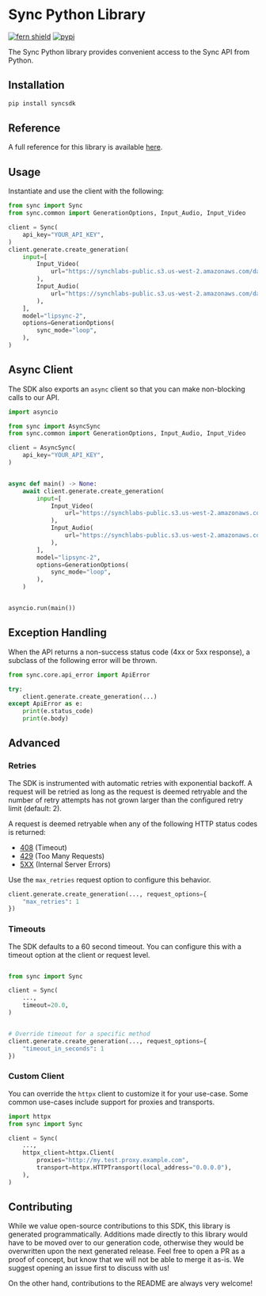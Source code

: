 # Sync Python Library

[![fern shield](https://img.shields.io/badge/%F0%9F%8C%BF-Built%20with%20Fern-brightgreen)](https://buildwithfern.com?utm_source=github&utm_medium=github&utm_campaign=readme&utm_source=https%3A%2F%2Fgithub.com%2Fsynchronicity-labs%2Fsync-python-sdk)
[![pypi](https://img.shields.io/pypi/v/syncsdk)](https://pypi.python.org/pypi/syncsdk)

The Sync Python library provides convenient access to the Sync API from Python.

## Installation

```sh
pip install syncsdk
```

## Reference

A full reference for this library is available [here](./reference.md).

## Usage

Instantiate and use the client with the following:

```python
from sync import Sync
from sync.common import GenerationOptions, Input_Audio, Input_Video

client = Sync(
    api_key="YOUR_API_KEY",
)
client.generate.create_generation(
    input=[
        Input_Video(
            url="https://synchlabs-public.s3.us-west-2.amazonaws.com/david_demo_shortvid-03a10044-7741-4cfc-816a-5bccd392d1ee.mp4",
        ),
        Input_Audio(
            url="https://synchlabs-public.s3.us-west-2.amazonaws.com/david_demo_shortaud-27623a4f-edab-4c6a-8383-871b18961a4a.wav",
        ),
    ],
    model="lipsync-2",
    options=GenerationOptions(
        sync_mode="loop",
    ),
)
```

## Async Client

The SDK also exports an `async` client so that you can make non-blocking calls to our API.

```python
import asyncio

from sync import AsyncSync
from sync.common import GenerationOptions, Input_Audio, Input_Video

client = AsyncSync(
    api_key="YOUR_API_KEY",
)


async def main() -> None:
    await client.generate.create_generation(
        input=[
            Input_Video(
                url="https://synchlabs-public.s3.us-west-2.amazonaws.com/david_demo_shortvid-03a10044-7741-4cfc-816a-5bccd392d1ee.mp4",
            ),
            Input_Audio(
                url="https://synchlabs-public.s3.us-west-2.amazonaws.com/david_demo_shortaud-27623a4f-edab-4c6a-8383-871b18961a4a.wav",
            ),
        ],
        model="lipsync-2",
        options=GenerationOptions(
            sync_mode="loop",
        ),
    )


asyncio.run(main())
```

## Exception Handling

When the API returns a non-success status code (4xx or 5xx response), a subclass of the following error
will be thrown.

```python
from sync.core.api_error import ApiError

try:
    client.generate.create_generation(...)
except ApiError as e:
    print(e.status_code)
    print(e.body)
```

## Advanced

### Retries

The SDK is instrumented with automatic retries with exponential backoff. A request will be retried as long
as the request is deemed retryable and the number of retry attempts has not grown larger than the configured
retry limit (default: 2).

A request is deemed retryable when any of the following HTTP status codes is returned:

- [408](https://developer.mozilla.org/en-US/docs/Web/HTTP/Status/408) (Timeout)
- [429](https://developer.mozilla.org/en-US/docs/Web/HTTP/Status/429) (Too Many Requests)
- [5XX](https://developer.mozilla.org/en-US/docs/Web/HTTP/Status/500) (Internal Server Errors)

Use the `max_retries` request option to configure this behavior.

```python
client.generate.create_generation(..., request_options={
    "max_retries": 1
})
```

### Timeouts

The SDK defaults to a 60 second timeout. You can configure this with a timeout option at the client or request level.

```python

from sync import Sync

client = Sync(
    ...,
    timeout=20.0,
)


# Override timeout for a specific method
client.generate.create_generation(..., request_options={
    "timeout_in_seconds": 1
})
```

### Custom Client

You can override the `httpx` client to customize it for your use-case. Some common use-cases include support for proxies
and transports.

```python
import httpx
from sync import Sync

client = Sync(
    ...,
    httpx_client=httpx.Client(
        proxies="http://my.test.proxy.example.com",
        transport=httpx.HTTPTransport(local_address="0.0.0.0"),
    ),
)
```

## Contributing

While we value open-source contributions to this SDK, this library is generated programmatically.
Additions made directly to this library would have to be moved over to our generation code,
otherwise they would be overwritten upon the next generated release. Feel free to open a PR as
a proof of concept, but know that we will not be able to merge it as-is. We suggest opening
an issue first to discuss with us!

On the other hand, contributions to the README are always very welcome!
